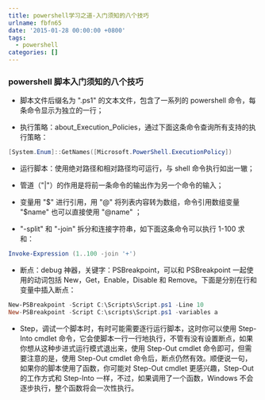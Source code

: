 ```yaml
---
title: powershell学习之道-入门须知的八个技巧
urlname: fbfn65
date: '2015-01-28 00:00:00 +0800'
tags:
  - powershell
categories: []
---
```


### powershell 脚本入门须知的八个技巧

- 脚本文件后缀名为 ".ps1" 的文本文件，包含了一系列的 powershell 命令，每条命令显示为独立的一行；

- 执行策略：about_Execution_Policies，通过下面这条命令查询所有支持的执行策略：

```powershell
[System.Enum]::GetNames([Microsoft.PowerShell.ExecutionPolicy])
```

- 运行脚本：使用绝对路径和相对路径均可运行，与 shell 命令执行如出一辙；

- 管道（"|"）的作用是将前一条命令的输出作为另一个命令的输入；

- 变量用 "$" 进行引用，用 "@" 将列表内容转为数组，命令引用数组变量 "$name" 也可以直接使用 "@name" ；

- "-split" 和 "-join" 拆分和连接字符串，如下面这条命令可以执行 1-100 求和：

```powershell
Invoke-Expression (1..100 -join '+')
```

- 断点：debug 神器，关键字：PSBreakpoint，可以和 PSBreakpoint 一起使用的动词包括 New，Get，Enable，Disable 和 Remove。下面是分别在行和变量中插入断点：

```powershell
New-PSBreakpoint -Script C:\Scripts\Script.ps1 -Line 10
New-PSBreakpoint -Script C:\scripts\Script.ps1 -variables a
```

- Step，调试一个脚本时，有时可能需要逐行运行脚本，这时你可以使用 Step-Into cmdlet 命令，它会使脚本一行一行地执行，不管有没有设置断点，如果你想从这种步进式运行模式退出来，使用 Step-Out cmdlet 命令即可，但需要注意的是，使用 Step-Out cmdlet 命令后，断点仍然有效。顺便说一句，如果你的脚本使用了函数，你可能对 Step-Out cmdlet 更感兴趣，Step-Out 的工作方式和 Step-Into 一样，不过，如果调用了一个函数，Windows 不会逐步执行，整个函数将会一次性执行。
